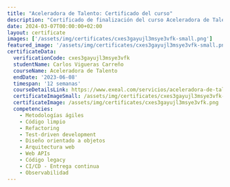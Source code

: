 ```yaml
---
title: "Aceleradora de Talento: Certificado del curso"
description: "Certificado de finalización del curso Aceleradora de Talento para Carlos Vigueras Carreño."
date: 2024-03-07T00:00:00+02:00
layout: certificate
images: ['/assets/img/certificates/cxes3gayujl3msye3vfk-small.png']
featured_image: '/assets/img/certificates/cxes3gayujl3msye3vfk-small.png'
certificateData:
  verificationCode: cxes3gayujl3msye3vfk 
  studentName: Carlos Vigueras Carreño
  courseName: Aceleradora de Talento
  endDate: '2023-06-08'
  timespan: '12 semanas'
  courseDetailsLink: https://www.exeal.com/servicios/aceleradora-de-talento/
  certificateImageSmall: /assets/img/certificates/cxes3gayujl3msye3vfk-small.png
  certificateImage: /assets/img/certificates/cxes3gayujl3msye3vfk.png
  competencies:
    - Metodologías ágiles
    - Código limpio
    - Refactoring
    - Test-driven development
    - Diseño orientado a objetos
    - Arquitectura web
    - Web APIs
    - Código legacy
    - CI/CD - Entrega continua
    - Observabilidad
---
```

